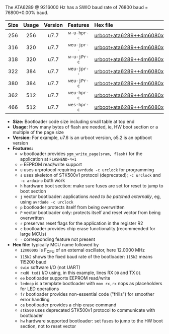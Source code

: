The ATA6289 @ 9216000 Hz has a SWIO baud rate of 76800 baud = 76800+0.00% baud.

|Size|Usage|Version|Features|Hex file|
|:-:|:-:|:-:|:-:|:--|
|256|256|u7.7|`w-u-hpr--`|[urboot+ata6289++4m6080x+++38k4_swio_rxb0_txb1_lednop_hw.hex](https://raw.githubusercontent.com/stefanrueger/urboot.hex/main/mcus/ata6289/external_oscillator/fcpu++4m6080_Hz/br+++38k4_bps/urboot+ata6289++4m6080x+++38k4_swio_rxb0_txb1_lednop_hw.hex)|
|316|320|u7.7|`weu-jpr--`|[urboot+ata6289++4m6080x+++38k4_swio_rxb0_txb1_ee.hex](https://raw.githubusercontent.com/stefanrueger/urboot.hex/main/mcus/ata6289/external_oscillator/fcpu++4m6080_Hz/br+++38k4_bps/urboot+ata6289++4m6080x+++38k4_swio_rxb0_txb1_ee.hex)|
|318|320|u7.7|`w-u-jPr-c`|[urboot+ata6289++4m6080x+++38k4_swio_rxb0_txb1_lednop_fr_ce.hex](https://raw.githubusercontent.com/stefanrueger/urboot.hex/main/mcus/ata6289/external_oscillator/fcpu++4m6080_Hz/br+++38k4_bps/urboot+ata6289++4m6080x+++38k4_swio_rxb0_txb1_lednop_fr_ce.hex)|
|322|384|u7.7|`weu-jpr--`|[urboot+ata6289++4m6080x+++38k4_swio_rxb0_txb1_ee_lednop.hex](https://raw.githubusercontent.com/stefanrueger/urboot.hex/main/mcus/ata6289/external_oscillator/fcpu++4m6080_Hz/br+++38k4_bps/urboot+ata6289++4m6080x+++38k4_swio_rxb0_txb1_ee_lednop.hex)|
|380|384|u7.7|`weu-jPr-c`|[urboot+ata6289++4m6080x+++38k4_swio_rxb0_txb1_ee_lednop_fr_ce.hex](https://raw.githubusercontent.com/stefanrueger/urboot.hex/main/mcus/ata6289/external_oscillator/fcpu++4m6080_Hz/br+++38k4_bps/urboot+ata6289++4m6080x+++38k4_swio_rxb0_txb1_ee_lednop_fr_ce.hex)|
|362|512|u7.7|`weu-hpr-c`|[urboot+ata6289++4m6080x+++38k4_swio_rxb0_txb1_ee_lednop_fr_ce_hw.hex](https://raw.githubusercontent.com/stefanrueger/urboot.hex/main/mcus/ata6289/external_oscillator/fcpu++4m6080_Hz/br+++38k4_bps/urboot+ata6289++4m6080x+++38k4_swio_rxb0_txb1_ee_lednop_fr_ce_hw.hex)|
|466|512|u7.7|`wes-hpr-c`|[urboot+ata6289++4m6080x+++38k4_swio_rxb0_txb1_ee_lednop_fr_ce_stk500_hw.hex](https://raw.githubusercontent.com/stefanrueger/urboot.hex/main/mcus/ata6289/external_oscillator/fcpu++4m6080_Hz/br+++38k4_bps/urboot+ata6289++4m6080x+++38k4_swio_rxb0_txb1_ee_lednop_fr_ce_stk500_hw.hex)|

- **Size:** Bootloader code size including small table at top end
- **Usage:** How many bytes of flash are needed, ie, HW boot section or a multiple of the page size
- **Version:** For example, u7.6 is an urboot version, o5.2 is an optiboot version
- **Features:**
  + `w` bootloader provides `pgm_write_page(sram, flash)` for the application at `FLASHEND-4+1`
  + `e` EEPROM read/write support
  + `u` uses urprotocol requiring `avrdude -c urclock` for programming
  + `s` uses skeleton of STK500v1 protocol (deprecated); `-c urclock` and `-c arduino` both work
  + `h` hardware boot section: make sure fuses are set for reset to jump to boot section
  + `j` vector bootloader: applications *need to be patched externally*, eg, using `avrdude -c urclock`
  + `p` bootloader protects itself from being overwritten
  + `P` vector bootloader only: protects itself and reset vector from being overwritten
  + `r` preserves reset flags for the application in the register R2
  + `c` bootloader provides chip erase functionality (recommended for large MCUs)
  + `-` corresponding feature not present
- **Hex file:** typically MCU name followed by
  + `12m0000x` is F<sub>CPU</sub> of an external oscillator, here 12.0000 MHz
  + `115k2` shows the fixed baud rate of the bootloader: `115k2` means 115200 baud
  + `swio` software I/O (not UART)
  + `rxd0 txd1` I/O using, in this example, lines RX `D0` and TX `D1`
  + `ee` bootloader supports EEPROM read/write
  + `lednop` is a template bootloader with `mov rx,rx` nops as placeholders for LED operations
  + `fr` bootloader provides non-essential code ("frills") for smoother error handling
  + `ce` bootloader provides a chip erase command
  + `stk500` uses deprecated STK500v1 protocol to communicate with bootloader
  + `hw` hardware supported bootloader: set fuses to jump to the HW boot section, not to reset vector
